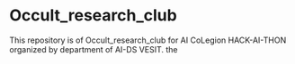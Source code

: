 # Occult_research_club
This repository is of Occult_research_club for AI CoLegion HACK-AI-THON organized by department of AI-DS VESIT.
the